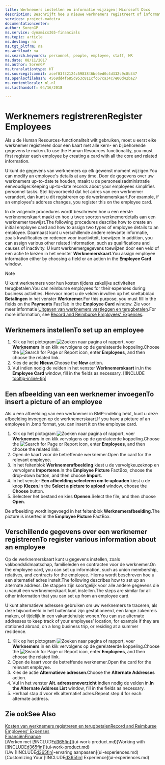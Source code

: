 ```yaml
---
title: Werknemers instellen en informatie wijzigen| Microsoft Docs
description: Beschrijft hoe u nieuwe werknemers registreert of informatie voor bestaande werknemers bewerkt.
services: project-madeira
documentationcenter: 
author: SorenGP
ms.service: dynamics365-financials
ms.topic: article
ms.devlang: na
ms.tgt_pltfrm: na
ms.workload: na
ms.search.keywords: personnel, people, employee, staff, HR
ms.date: 08/11/2017
ms.author: SorenGP
ms.translationtype: HT
ms.sourcegitcommit: acef03f32124c5983846bc6ed0c4d332c9c8b347
ms.openlocfilehash: 4569dd4f685d953c811cfc67ca34c7e00d42ba27
ms.contentlocale: nl-nl
ms.lasthandoff: 04/16/2018

---
```

# <a name="register-employees"></a><span data-ttu-id="c3340-103">Werknemers registreren</span><span class="sxs-lookup"><span data-stu-id="c3340-103">Register Employees</span></span>
<span data-ttu-id="c3340-104">Als u de Human Resources-functionaliteit wilt gebruiken, moet u eerst elke werknemer registreren door een kaart met alle kern- en bijbehorende gegevens te maken.</span><span class="sxs-lookup"><span data-stu-id="c3340-104">To use the Human Resources functionality, you must first register each employee by creating a card with all the core and related information.</span></span>

<span data-ttu-id="c3340-105">U kunt de gegevens van werknemers op elk gewenst moment wijzigen.</span><span class="sxs-lookup"><span data-stu-id="c3340-105">You can modify an employee's details at any time.</span></span> <span data-ttu-id="c3340-106">Door de gegevens over uw werknemers up-to-date te houden, maakt u de personeelsadministratie eenvoudiger.</span><span class="sxs-lookup"><span data-stu-id="c3340-106">Keeping up-to-date records about your employees simplifies personnel tasks.</span></span> <span data-ttu-id="c3340-107">Stel bijvoorbeeld dat het adres van een werknemer verandert, dan kunt u dit registreren op de werknemerskaart.</span><span class="sxs-lookup"><span data-stu-id="c3340-107">For example, if an employee's address changes, you register this on the employee card.</span></span>

<span data-ttu-id="c3340-108">In de volgende procedures wordt beschreven hoe u een eerste werknemerskaart maakt en hoe u twee soorten werknemerdetails aan een werknemer toewijst.</span><span class="sxs-lookup"><span data-stu-id="c3340-108">The following procedures describe how to create an initial employee card and how to assign two types of employee details to an employee.</span></span> <span data-ttu-id="c3340-109">Daarnaast kunt u verschillende andere relevante informatie, zoals kwalificaties en redenen voor inactiviteit, toewijzen.</span><span class="sxs-lookup"><span data-stu-id="c3340-109">In addition, you can assign various other related information, such as qualifications and causes of inactivity.</span></span> <span data-ttu-id="c3340-110">U kunt werknemergegevens toewijzen door een veld of een actie te kiezen in het venster **Werknemerskaart**.</span><span class="sxs-lookup"><span data-stu-id="c3340-110">You assign employee information either by choosing a field or an action in the **Employee Card** window.</span></span>

> [!NOTE]  
> <span data-ttu-id="c3340-111">U kunt werknemers voor hun kosten tijdens zakelijke activiteiten terugbetalen.</span><span class="sxs-lookup"><span data-stu-id="c3340-111">You can reimburse employees for their expenses during business activities.</span></span> <span data-ttu-id="c3340-112">Hiervoor moet u de velden invullen op het sneltabblad **Betalingen** in het venster **Werknemer**.</span><span class="sxs-lookup"><span data-stu-id="c3340-112">For this purpose, you must fill in the fields on the **Payments** FastTab in the **Employee Card** window.</span></span> <span data-ttu-id="c3340-113">Zie voor meer informatie [Uitgaven van werknemers vastleggen en terugbetalen](finance-how-record-reimburse-employee-expenses.md).</span><span class="sxs-lookup"><span data-stu-id="c3340-113">For more information, see [Record and Reimburse Employees' Expenses](finance-how-record-reimburse-employee-expenses.md).</span></span>

## <a name="to-set-up-an-employee"></a><span data-ttu-id="c3340-114">Werknemers instellen</span><span class="sxs-lookup"><span data-stu-id="c3340-114">To set up an employee</span></span>
1. <span data-ttu-id="c3340-115">Klik op het pictogram ![Zoeken naar pagina of rapport](media/ui-search/search_small.png "pictogram Zoeken naar pagina of rapport"), voer **Werknemers** in en klik vervolgens op de gerelateerde koppeling.</span><span class="sxs-lookup"><span data-stu-id="c3340-115">Choose the ![Search for Page or Report](media/ui-search/search_small.png "Search for Page or Report icon") icon, enter **Employees**, and then choose the related link.</span></span>
2. <span data-ttu-id="c3340-116">Kies de actie **Nieuw**.</span><span class="sxs-lookup"><span data-stu-id="c3340-116">Choose the **New** action.</span></span>
3. <span data-ttu-id="c3340-117">Vul indien nodig de velden in het venster **Werknemerskaart** in.</span><span class="sxs-lookup"><span data-stu-id="c3340-117">In the **Employee Card** window, fill in the fields as necessary.</span></span> [!INCLUDE [tooltip-inline-tip](includes/tooltip-inline-tip_md.md)]

## <a name="to-insert-a-picture-of-an-employee"></a><span data-ttu-id="c3340-118">Een afbeelding van een werknemer invoegen</span><span class="sxs-lookup"><span data-stu-id="c3340-118">To insert a picture of an employee</span></span>
<span data-ttu-id="c3340-119">Als u een afbeelding van een werknemer in BMP-indeling hebt, kunt u deze afbeelding invoegen op de werknemerskaart.</span><span class="sxs-lookup"><span data-stu-id="c3340-119">If you have a picture of an employee in .bmp format, you can insert it on the employee card.</span></span>

1. <span data-ttu-id="c3340-120">Klik op het pictogram ![Zoeken naar pagina of rapport](media/ui-search/search_small.png "pictogram Zoeken naar pagina of rapport"), voer **Werknemers** in en klik vervolgens op de gerelateerde koppeling.</span><span class="sxs-lookup"><span data-stu-id="c3340-120">Choose the ![Search for Page or Report](media/ui-search/search_small.png "Search for Page or Report icon") icon, enter **Employees**, and then choose the related link.</span></span>
2. <span data-ttu-id="c3340-121">Open de kaart voor de betreffende werknemer.</span><span class="sxs-lookup"><span data-stu-id="c3340-121">Open the card for the relevant employee.</span></span>
3. <span data-ttu-id="c3340-122">In het feitenblok **Werknemerafbeelding** kiest u de vervolgkeuzeknop en vervolgens **Importeren**.</span><span class="sxs-lookup"><span data-stu-id="c3340-122">In the **Employee Picture** FactBox, choose the drop-down button, and then choose **Import**.</span></span>
4. <span data-ttu-id="c3340-123">In het venster **Een afbeelding selecteren om te uploaden** kiest u de knop **Kiezen**.</span><span class="sxs-lookup"><span data-stu-id="c3340-123">In the **Select a picture to upload** window, choose the **Choose** button.</span></span>
5. <span data-ttu-id="c3340-124">Selecteer het bestand en kies **Openen**.</span><span class="sxs-lookup"><span data-stu-id="c3340-124">Select the file, and then choose **Open**.</span></span>

<span data-ttu-id="c3340-125">De afbeelding wordt ingevoegd in het feitenblok **Werknemerafbeelding**.</span><span class="sxs-lookup"><span data-stu-id="c3340-125">The picture is inserted in the **Employee Picture** FactBox.</span></span>

## <a name="to-register-various-information-about-an-employee"></a><span data-ttu-id="c3340-126">Verschillende gegevens over een werknemer registreren</span><span class="sxs-lookup"><span data-stu-id="c3340-126">To register various information about an employee</span></span>
<span data-ttu-id="c3340-127">Op de werknemerskaart kunt u gegevens instellen, zoals vakbondslidmaatschap, familieleden en contracten voor de werknemer.</span><span class="sxs-lookup"><span data-stu-id="c3340-127">On the employee card, you can set up information, such as union membership, relatives, and contracts for the employee.</span></span> <span data-ttu-id="c3340-128">Hierna wordt beschreven hoe u een alternatief adres instelt.</span><span class="sxs-lookup"><span data-stu-id="c3340-128">The following describes how to set up an alternate address.</span></span> <span data-ttu-id="c3340-129">De stappen zijn soortgelijk voor alle andere gegevens die u vanuit een werknemerskaart kunt instellen.</span><span class="sxs-lookup"><span data-stu-id="c3340-129">The steps are similar for all other information that you can set up from an employee card.</span></span>

<span data-ttu-id="c3340-130">U kunt alternatieve adressen gebruiken om uw werknemers te traceren, als deze bijvoorbeeld in het buitenland zijn gestationeerd, een lange zakenreis maken, of tijdelijk in een vakantiehuisje wonen.</span><span class="sxs-lookup"><span data-stu-id="c3340-130">You can use alternate addresses to keep track of your employees’ location, for example if they are stationed abroad, on a long business trip, or residing at a summer residence.</span></span>

1. <span data-ttu-id="c3340-131">Klik op het pictogram ![Zoeken naar pagina of rapport](media/ui-search/search_small.png "pictogram Zoeken naar pagina of rapport"), voer **Werknemers** in en klik vervolgens op de gerelateerde koppeling.</span><span class="sxs-lookup"><span data-stu-id="c3340-131">Choose the ![Search for Page or Report](media/ui-search/search_small.png "Search for Page or Report icon") icon, enter **Employees**, and then choose the related link.</span></span>
2. <span data-ttu-id="c3340-132">Open de kaart voor de betreffende werknemer.</span><span class="sxs-lookup"><span data-stu-id="c3340-132">Open the card for the relevant employee.</span></span>
3. <span data-ttu-id="c3340-133">Kies de actie **Alternatieve adressen**.</span><span class="sxs-lookup"><span data-stu-id="c3340-133">Choose the **Alternate Addresses** action.</span></span>
4. <span data-ttu-id="c3340-134">Vul in het venster **Alt. adressenoverzicht** indien nodig de velden in.</span><span class="sxs-lookup"><span data-stu-id="c3340-134">**In the Alternate Address List** window, fill in the fields as necessary.</span></span>
5. <span data-ttu-id="c3340-135">Herhaal stap 4 voor elk alternatief adres.</span><span class="sxs-lookup"><span data-stu-id="c3340-135">Repeat step 4 for each alternate address.</span></span>

## <a name="see-also"></a><span data-ttu-id="c3340-136">Zie ook</span><span class="sxs-lookup"><span data-stu-id="c3340-136">See Also</span></span>
[<span data-ttu-id="c3340-137">Kosten van werknemers registreren en terugbetalen</span><span class="sxs-lookup"><span data-stu-id="c3340-137">Record and Reimburse Employees' Expenses</span></span>](finance-how-record-reimburse-employee-expenses.md)  
[<span data-ttu-id="c3340-138">Financiën</span><span class="sxs-lookup"><span data-stu-id="c3340-138">Finance</span></span>](finance.md)  
<span data-ttu-id="c3340-139">[Werken met [!INCLUDE[d365fin](includes/d365fin_md.md)]](ui-work-product.md)</span><span class="sxs-lookup"><span data-stu-id="c3340-139">[Working with [!INCLUDE[d365fin](includes/d365fin_md.md)]](ui-work-product.md)</span></span>  
<span data-ttu-id="c3340-140">[Uw [!INCLUDE[d365fin](includes/d365fin_md.md)]-ervaring aanpassen](ui-experiences.md)</span><span class="sxs-lookup"><span data-stu-id="c3340-140">[Customizing Your [!INCLUDE[d365fin](includes/d365fin_md.md)] Experience](ui-experiences.md)</span></span>

